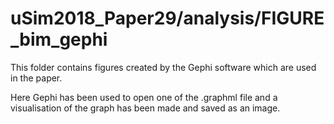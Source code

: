 # uSim2018_Paper29/analysis/FIGURE_bim_gephi

This folder contains figures created by the Gephi software which are used in the paper.

Here Gephi has been used to open one of the .graphml file and a visualisation of the graph has been made and saved as an image.
